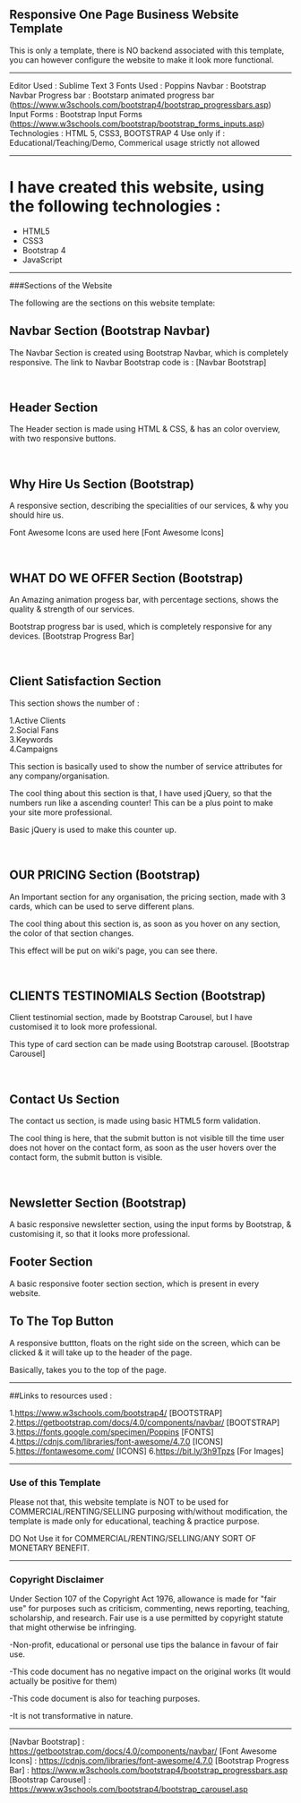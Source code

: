 ## Responsive One Page Business Website Template


This is only a template, there is NO backend associated with this template, you can however configure the website to make it look more functional.

---

Editor Used    :      Sublime Text 3
Fonts Used     :      Poppins
Navbar         :      Bootstrap Navbar 
Progress bar   :      Bootstarp animated progress bar (https://www.w3schools.com/bootstrap4/bootstrap_progressbars.asp)
Input Forms    :      Bootstrap Input Forms (https://www.w3schools.com/bootstrap/bootstrap_forms_inputs.asp)
Technologies   :      HTML 5, CSS3, BOOTSTRAP 4 
Use only if    :      Educational/Teaching/Demo, Commerical usage strictly not allowed

---


# I have created this website, using the following technologies : 

- HTML5
- CSS3
- Bootstrap 4
- JavaScript


---


###Sections of the Website 

The following are the sections on this website template:

## Navbar Section (Bootstrap Navbar)

The Navbar Section is created using Bootstrap Navbar, which is completely responsive.
The link to Navbar Bootstrap code is : [Navbar Bootstrap]

<br /> 

## Header Section

The Header section is made using HTML & CSS, & has an color overview, with two responsive buttons.

<br /> 

## Why Hire Us Section (Bootstrap)

A responsive section, describing the specialities of our services, & why you should hire us.

Font Awesome Icons are used here [Font Awesome Icons]


<br /> 

## WHAT DO WE OFFER Section (Bootstrap)

An Amazing animation progess bar, with percentage sections, shows the quality & strength of our services.

Bootstrap progress bar is used, which is completely responsive for any devices. [Bootstrap Progress Bar]

<br /> 

## Client Satisfaction Section

This section shows the number of :

1.Active Clients<br>
2.Social Fans<br>
3.Keywords <br>
4.Campaigns <br>


This section is basically used to show the number of service attributes for any company/organisation.

The cool thing about this section is that, I have used jQuery, so that the numbers run like a ascending counter! This can be a plus point to make your site more professional. 

Basic jQuery is used to make this counter up.

<br /> 

## OUR PRICING Section (Bootstrap)

An Important section for any organisation, the pricing section, made with 3 cards, which can be used to serve different plans.

The cool thing about this section is, as soon as you hover on any section, the color of that section changes.

This effect will be put on wiki's page, you can see there.

<br /> 

## CLIENTS TESTINOMIALS Section (Bootstrap)

Client testinomial section, made by Bootstrap Carousel, but I have customised it to look more professional. 

This type of card section can be made using Bootstrap carousel. [Bootstrap Carousel]

<br /> 


## Contact Us Section

The contact us section, is made using basic HTML5 form validation. 

The cool thing is here, that the submit button is not visible till the time user does not hover on the contact form, as soon as the user hovers over the contact form, the submit button is visible.

<br /> 

## Newsletter Section (Bootstrap)

A basic responsive newsletter section, using the input forms by Bootstrap, & customising it, so that it looks more professional.


## Footer Section

A basic responsive footer section section, which is present in every website.


## To The Top Button

A responsive buttton, floats on the right side on the screen, which can be clicked & it will take up to the header of the page.

Basically, takes you to the top of the page.


---

##Links to resources used : 

1.https://www.w3schools.com/bootstrap4/ [BOOTSTRAP]
2.https://getbootstrap.com/docs/4.0/components/navbar/ [BOOTSTRAP]
3.https://fonts.google.com/specimen/Poppins [FONTS]
4.https://cdnjs.com/libraries/font-awesome/4.7.0 [ICONS]
5.https://fontawesome.com/ [ICONS]
6.https://bit.ly/3h9Tpzs [For Images]


---

### Use of this Template

Please not that, this website template is NOT to be used for COMMERCIAL/RENTING/SELLING purposing with/without modification, the template is made only for educational, teaching & practice purpose. 

DO Not Use it for COMMERCIAL/RENTING/SELLING/ANY SORT OF MONETARY BENEFIT.

---

### Copyright Disclaimer 

Under Section 107 of the Copyright Act 1976, allowance is made for "fair use" for purposes such as criticism, commenting, news reporting, teaching, scholarship, and research. Fair use is a use permitted by copyright statute that might otherwise be infringing. 

-Non-profit, educational or personal use tips the balance in favour of fair use.

-This code document has no negative impact on the original works (It would actually be positive for them)

-This code document is also for teaching purposes.

-It is not transformative in nature.

---

[Navbar Bootstrap] : https://getbootstrap.com/docs/4.0/components/navbar/
[Font Awesome Icons] : https://cdnjs.com/libraries/font-awesome/4.7.0
[Bootstrap Progress Bar] : https://www.w3schools.com/bootstrap4/bootstrap_progressbars.asp
[Bootstrap Carousel] : https://www.w3schools.com/bootstrap4/bootstrap_carousel.asp
